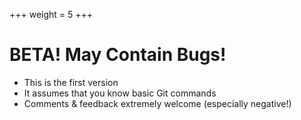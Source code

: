 +++
weight = 5
+++


# BETA! May Contain Bugs!

* This is the first version
* It assumes that you know basic Git commands
* Comments & feedback extremely welcome (especially negative!)

